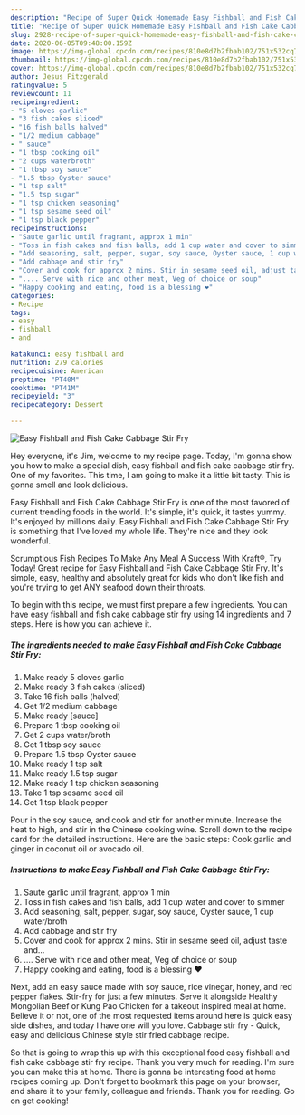 ```yaml
---
description: "Recipe of Super Quick Homemade Easy Fishball and Fish Cake Cabbage Stir Fry"
title: "Recipe of Super Quick Homemade Easy Fishball and Fish Cake Cabbage Stir Fry"
slug: 2928-recipe-of-super-quick-homemade-easy-fishball-and-fish-cake-cabbage-stir-fry
date: 2020-06-05T09:48:00.159Z
image: https://img-global.cpcdn.com/recipes/810e8d7b2fbab102/751x532cq70/easy-fishball-and-fish-cake-cabbage-stir-fry-recipe-main-photo.jpg
thumbnail: https://img-global.cpcdn.com/recipes/810e8d7b2fbab102/751x532cq70/easy-fishball-and-fish-cake-cabbage-stir-fry-recipe-main-photo.jpg
cover: https://img-global.cpcdn.com/recipes/810e8d7b2fbab102/751x532cq70/easy-fishball-and-fish-cake-cabbage-stir-fry-recipe-main-photo.jpg
author: Jesus Fitzgerald
ratingvalue: 5
reviewcount: 11
recipeingredient:
- "5 cloves garlic"
- "3 fish cakes sliced"
- "16 fish balls halved"
- "1/2 medium cabbage"
- " sauce"
- "1 tbsp cooking oil"
- "2 cups waterbroth"
- "1 tbsp soy sauce"
- "1.5 tbsp Oyster sauce"
- "1 tsp salt"
- "1.5 tsp sugar"
- "1 tsp chicken seasoning"
- "1 tsp sesame seed oil"
- "1 tsp black pepper"
recipeinstructions:
- "Saute garlic until fragrant, approx 1 min"
- "Toss in fish cakes and fish balls, add 1 cup water and cover to simmer"
- "Add seasoning, salt, pepper, sugar, soy sauce, Oyster sauce, 1 cup water/broth"
- "Add cabbage and stir fry"
- "Cover and cook for approx 2 mins. Stir in sesame seed oil, adjust taste and..."
- ".... Serve with rice and other meat, Veg of choice or soup"
- "Happy cooking and eating, food is a blessing ❤️"
categories:
- Recipe
tags:
- easy
- fishball
- and

katakunci: easy fishball and 
nutrition: 279 calories
recipecuisine: American
preptime: "PT40M"
cooktime: "PT41M"
recipeyield: "3"
recipecategory: Dessert

---
```



![Easy Fishball and Fish Cake Cabbage Stir Fry](https://img-global.cpcdn.com/recipes/810e8d7b2fbab102/751x532cq70/easy-fishball-and-fish-cake-cabbage-stir-fry-recipe-main-photo.jpg)

Hey everyone, it's Jim, welcome to my recipe page. Today, I'm gonna show you how to make a special dish, easy fishball and fish cake cabbage stir fry. One of my favorites. This time, I am going to make it a little bit tasty. This is gonna smell and look delicious.

Easy Fishball and Fish Cake Cabbage Stir Fry is one of the most favored of current trending foods in the world. It's simple, it's quick, it tastes yummy. It's enjoyed by millions daily. Easy Fishball and Fish Cake Cabbage Stir Fry is something that I've loved my whole life. They're nice and they look wonderful.

Scrumptious Fish Recipes To Make Any Meal A Success With Kraft®, Try Today! Great recipe for Easy Fishball and Fish Cake Cabbage Stir Fry. It&#39;s simple, easy, healthy and absolutely great for kids who don&#39;t like fish and you&#39;re trying to get ANY seafood down their throats.


To begin with this recipe, we must first prepare a few ingredients. You can have easy fishball and fish cake cabbage stir fry using 14 ingredients and 7 steps. Here is how you can achieve it.

<!--inarticleads1-->

##### The ingredients needed to make Easy Fishball and Fish Cake Cabbage Stir Fry:

1. Make ready 5 cloves garlic
1. Make ready 3 fish cakes (sliced)
1. Take 16 fish balls (halved)
1. Get 1/2 medium cabbage
1. Make ready  [sauce]
1. Prepare 1 tbsp cooking oil
1. Get 2 cups water/broth
1. Get 1 tbsp soy sauce
1. Prepare 1.5 tbsp Oyster sauce
1. Make ready 1 tsp salt
1. Make ready 1.5 tsp sugar
1. Make ready 1 tsp chicken seasoning
1. Take 1 tsp sesame seed oil
1. Get 1 tsp black pepper


Pour in the soy sauce, and cook and stir for another minute. Increase the heat to high, and stir in the Chinese cooking wine. Scroll down to the recipe card for the detailed instructions. Here are the basic steps: Cook garlic and ginger in coconut oil or avocado oil. 

<!--inarticleads2-->

##### Instructions to make Easy Fishball and Fish Cake Cabbage Stir Fry:

1. Saute garlic until fragrant, approx 1 min
1. Toss in fish cakes and fish balls, add 1 cup water and cover to simmer
1. Add seasoning, salt, pepper, sugar, soy sauce, Oyster sauce, 1 cup water/broth
1. Add cabbage and stir fry
1. Cover and cook for approx 2 mins. Stir in sesame seed oil, adjust taste and...
1. .... Serve with rice and other meat, Veg of choice or soup
1. Happy cooking and eating, food is a blessing ❤️


Next, add an easy sauce made with soy sauce, rice vinegar, honey, and red pepper flakes. Stir-fry for just a few minutes. Serve it alongside Healthy Mongolian Beef or Kung Pao Chicken for a takeout inspired meal at home. Believe it or not, one of the most requested items around here is quick easy side dishes, and today I have one will you love. Cabbage stir fry - Quick, easy and delicious Chinese style stir fried cabbage recipe. 

So that is going to wrap this up with this exceptional food easy fishball and fish cake cabbage stir fry recipe. Thank you very much for reading. I'm sure you can make this at home. There is gonna be interesting food at home recipes coming up. Don't forget to bookmark this page on your browser, and share it to your family, colleague and friends. Thank you for reading. Go on get cooking!
